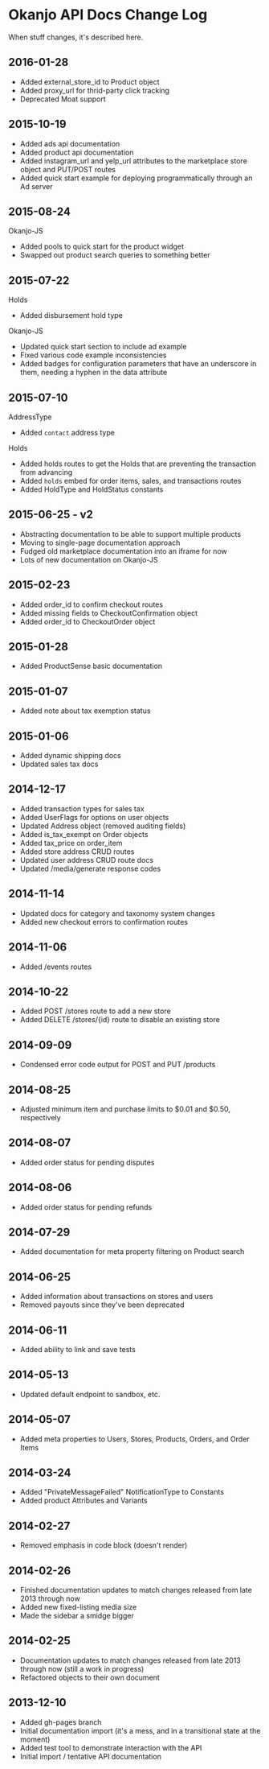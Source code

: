 
# Okanjo API Docs Change Log

When stuff changes, it's described here.

## 2016-01-28
 * Added external_store_id to Product object
 * Added proxy_url for thrid-party click tracking
 * Deprecated Moat support

## 2015-10-19
 * Added ads api documentation
 * Added product api documentation
 * Added instagram_url and yelp_url attributes to the marketplace store object and PUT/POST routes
 * Added quick start example for deploying programmatically through an Ad server
 
## 2015-08-24

Okanjo-JS
 * Added pools to quick start for the product widget
 * Swapped out product search queries to something better

## 2015-07-22

Holds
 * Added disbursement hold type
 
Okanjo-JS
 * Updated quick start section to include ad example
 * Fixed various code example inconsistencies
 * Added badges for configuration parameters that have an underscore in them, needing a hyphen in the data attribute

## 2015-07-10

AddressType
 * Added `contact` address type
 
Holds
 * Added holds routes to get the Holds that are preventing the transaction from advancing 
 * Added `holds` embed for order items, sales, and transactions routes
 * Added HoldType and HoldStatus constants

## 2015-06-25 - v2
 * Abstracting documentation to be able to support multiple products
 * Moving to single-page documentation approach
 * Fudged old marketplace documentation into an iframe for now
 * Lots of new documentation on Okanjo-JS

## 2015-02-23
 * Added order_id to confirm checkout routes
 * Added missing fields to CheckoutConfirmation object
 * Added order_id to CheckoutOrder object

## 2015-01-28
 * Added ProductSense basic documentation

## 2015-01-07
 * Added note about tax exemption status

## 2015-01-06
 * Added dynamic shipping docs
 * Updated sales tax docs

## 2014-12-17
 * Added transaction types for sales tax
 * Added UserFlags for options on user objects
 * Updated Address object (removed auditing fields)
 * Added is_tax_exempt on Order objects
 * Added tax_price on order_item
 * Added store address CRUD routes
 * Updated user address CRUD route docs
 * Updated /media/generate response codes

## 2014-11-14
 * Updated docs for category and taxonomy system changes
 * Added new checkout errors to confirmation routes

## 2014-11-06
 * Added /events routes

## 2014-10-22
 * Added POST /stores route to add a new store
 * Added DELETE /stores/{id} route to disable an existing store

## 2014-09-09
 * Condensed error code output for POST and PUT /products

## 2014-08-25
 * Adjusted minimum item and purchase limits to $0.01 and $0.50, respectively

## 2014-08-07
 * Added order status for pending disputes

## 2014-08-06
 * Added order status for pending refunds

## 2014-07-29
 * Added documentation for meta property filtering on Product search

## 2014-06-25
 * Added information about transactions on stores and users
 * Removed payouts since they've been deprecated

## 2014-06-11
 * Added ability to link and save tests

## 2014-05-13
 * Updated default endpoint to sandbox, etc.

## 2014-05-07
 * Added meta properties to Users, Stores, Products, Orders, and Order Items

## 2014-03-24
 * Added "PrivateMessageFailed" NotificationType to Constants
 * Added product Attributes and Variants

## 2014-02-27
 * Removed emphasis in code block (doesn't render)

## 2014-02-26
 * Finished documentation updates to match changes released from late 2013 through now
 * Added new fixed-listing media size
 * Made the sidebar a smidge bigger

## 2014-02-25
 * Documentation updates to match changes released from late 2013 through now (still a work in progress)
 * Refactored objects to their own document

## 2013-12-10
 * Added gh-pages branch
 * Initial documentation import (it's a mess, and in a transitional state at the moment)
 * Added test tool to demonstrate interaction with the API
 * Initial import / tentative API documentation